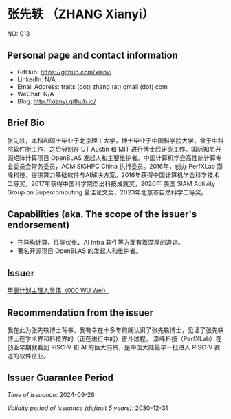 # 张先轶 （ZHANG Xianyi）

NO: 013

## Personal page and contact information

- GitHub: https://github.com/xianyi
- LinkedIn: N/A
- Email Address: traits (dot) zhang (at) gmail (dot) com
- WeChat: N/A
- Blog: http://xianyi.github.io/

## Brief Bio

张先轶，本科和硕士毕业于北京理工大学，博士毕业于中国科学院大学，曾于中科院软件所工作，之后分别在 UT Austin 和 MIT 进行博士后研究工作。国际知名开源矩阵计算项目 OpenBLAS 发起人和主要维护者。中国计算机学会高性能计算专业委员会常务委员，ACM SIGHPC China 执行委员。2016年，创办 PerfXLab 澎峰科技，提供算力基础软件与AI解决方案。2016年获得中国计算机学会科学技术二等奖，2017年获得中国科学院杰出科技成就奖，2020年 美国 SIAM Activity Group on Supercomputing 最佳论文奖，2023年北京市自然科学二等奖。

## Capabilities (aka. The scope of the issuer's endorsement)

- 在异构计算、性能优化、AI Infra 软件等方面有着深厚的造诣。
- 著名开源项目 OpenBLAS 的发起人和维护者。

## Issuer

[甲辰计划主理人吴伟（000 WU Wei）](./000-WU-WEI.md)

## Recommendation from the issuer

我在此为张先轶博士背书。我有幸在十多年前就认识了张先轶博士，见证了张先轶博士在学术界和科技界的（正在进行中的）奋斗过程。 澎峰科技（PerfXLab）在创业早期就看到 RISC-V 和 AI 的巨大前景，是中国大陆最早一批进入 RISC-V 赛道的软件企业。

## Issuer Guarantee Period

*Time of issuance*: 2024-09-28

*Validity period of issuance (default 5 years)*: 2030-12-31
